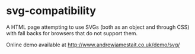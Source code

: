 svg-compatibility
=================

A HTML page attempting to use SVGs (both as an object and through CSS) with fall backs for browsers that do not support them. 

Online demo available at http://www.andrewjamestait.co.uk/demo/svg/